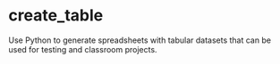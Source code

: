 # create_table
Use Python to generate spreadsheets with tabular datasets that can be used for testing and classroom projects.
